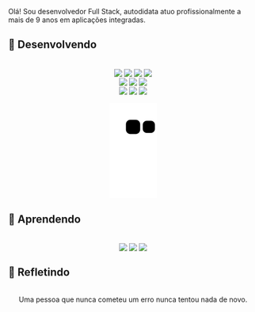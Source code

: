 Olá! Sou desenvolvedor Full Stack, autodidata atuo profissionalmente a mais de 9 anos em aplicações integradas.  


## 🔨 Desenvolvendo
<div style="display: inline_block" align="center"><br>
  <img align="center" src="https://img.shields.io/badge/PHP-Senior-green?logo=php">
  <img align="center" src="https://img.shields.io/badge/FLUTTER-Pleno-green?logo=FLUTTER">
  <img align="center" src="https://img.shields.io/badge/KOTLIN-Junior-green?logo=KOTLIN">
  <img align="center" src="https://img.shields.io/badge/VUE-Junior-green?logo=Vue.js">
  <br>
  <img align="center" src="https://img.shields.io/badge/MySQL-yellowgreen?logo=MySQL">
  <img align="center" src="https://img.shields.io/badge/PgSQL-yellowgreen?logo=PostgreSQL">
  <img align="center" src="https://img.shields.io/badge/SQLite-yellowgreen?logo=SQLite">
  <br>
  <img align="center" src="https://img.shields.io/badge/Docker-Tools-yellow?logo=Docker">
  <img align="center" src="https://img.shields.io/badge/Visual-yellow?logo=Visual Studio Code">
  <img align="center" src="https://img.shields.io/badge/IntelliJ-yellow?logo=IntelliJ IDEA">
</div>

 <div style="display: inline_block" align="center"><br>
  <img align="center"src="https://github.com/andrekosloski/andrekosloski/blob/output/github-contribution-grid-snake.svg">
</div>


## 📖 Aprendendo
<div style="display: inline_block" align="center"><br>
  <img align="center" src="https://img.shields.io/badge/question Rede neural">
  <img align="center" src="https://img.shields.io/badge/study Deep Learning">
  <img align="center" src="https://img.shields.io/badge/observant AGI">
</div>

## 👻 Refletindo
<div style="display: inline_block" align="center"><br>
 Uma pessoa que nunca cometeu um erro nunca tentou nada de novo.
</div>
